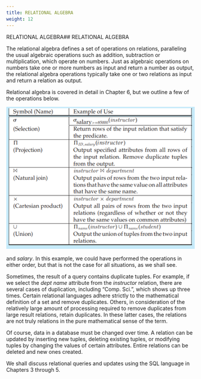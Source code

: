 ```yaml
---
title: RELATIONAL ALGEBRA
weight: 12
---
```


RELATIONAL ALGEBRA## RELATIONAL ALGEBRA

The relational algebra defines a set of operations on relations, paralleling the usual algebraic operations such as addition, subtraction or multiplication, which operate on numbers. Just as algebraic operations on numbers take one or more numbers as input and return a number as output, the relational algebra operations typically take one or two relations as input and return a relation as output.

Relational algebra is covered in detail in Chapter 6, but we outline a few of the operations below.

![Alt text](image-12.png)

and _salary_. In this example, we could have performed the operations in either order, but that is not the case for all situations, as we shall see.

Sometimes, the result of a query contains duplicate tuples. For example, if we select the _dept name_ attribute from the _instructor_ relation, there are several cases of duplication, including “Comp. Sci.”, which shows up three times. Certain relational languages adhere strictly to the mathematical definition of a set and remove duplicates. Others, in consideration of the relatively large amount of processing required to remove duplicates from large result relations, retain duplicates. In these latter cases, the relations are not truly relations in the pure mathematical sense of the term.

Of course, data in a database must be changed over time. A relation can be updated by inserting new tuples, deleting existing tuples, or modifying tuples by changing the values of certain attributes. Entire relations can be deleted and new ones created.

We shall discuss relational queries and updates using the SQL language in Chapters 3 through 5.

